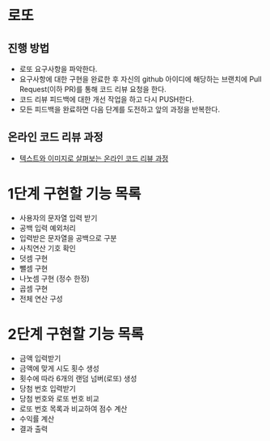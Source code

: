 # 로또
## 진행 방법
* 로또 요구사항을 파악한다.
* 요구사항에 대한 구현을 완료한 후 자신의 github 아이디에 해당하는 브랜치에 Pull Request(이하 PR)를 통해 코드 리뷰 요청을 한다.
* 코드 리뷰 피드백에 대한 개선 작업을 하고 다시 PUSH한다.
* 모든 피드백을 완료하면 다음 단계를 도전하고 앞의 과정을 반복한다.

## 온라인 코드 리뷰 과정
* [텍스트와 이미지로 살펴보는 온라인 코드 리뷰 과정](https://github.com/next-step/nextstep-docs/tree/master/codereview)

# 1단계 구현할 기능 목록

* 사용자의 문자열 입력 받기
* 공백 입력 예외처리
* 입력받은 문자열을 공백으로 구분
* 사칙연산 기호 확인
* 덧셈 구현
* 뺄셈 구현
* 나눗셈 구현 (정수 한정)
* 곱셈 구현
* 전체 연산 구성

# 2단계 구현할 기능 목록
* 금액 입력받기
* 금액에 맞게 시도 횟수 생성
* 횟수에 따라 6개의 랜덤 넘버(로또) 생성
* 당첨 번호 입력받기
* 당첨 번호와 로또 번호 비교
* 로또 번호 목록과 비교하여 점수 계산
* 수익률 계산
* 결과 출력